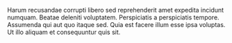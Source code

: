 Harum recusandae corrupti libero sed reprehenderit amet expedita incidunt numquam. Beatae deleniti voluptatem. Perspiciatis a perspiciatis tempore. Assumenda qui aut quo itaque sed. Quia est facere illum esse ipsa voluptas. Ut illo aliquam et consequuntur quis sit.